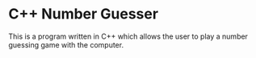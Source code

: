 # C++ Number Guesser

This is a program written in C++ which allows the user to play a number guessing game with the computer.
